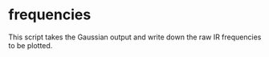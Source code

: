 # frequencies
This script takes the Gaussian output and write down the raw IR frequencies to be plotted. 
